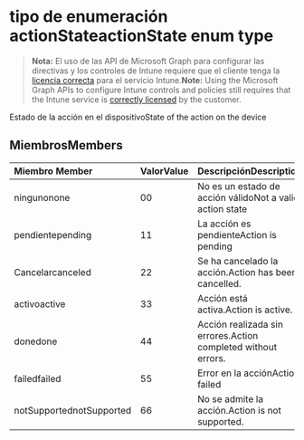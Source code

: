 # <a name="actionstate-enum-type"></a><span data-ttu-id="7c34c-101">tipo de enumeración actionState</span><span class="sxs-lookup"><span data-stu-id="7c34c-101">actionState enum type</span></span>

> <span data-ttu-id="7c34c-102">**Nota:** El uso de las API de Microsoft Graph para configurar las directivas y los controles de Intune requiere que el cliente tenga la [licencia correcta](https://go.microsoft.com/fwlink/?linkid=839381) para el servicio Intune.</span><span class="sxs-lookup"><span data-stu-id="7c34c-102">**Note:** Using the Microsoft Graph APIs to configure Intune controls and policies still requires that the Intune service is [correctly licensed](https://go.microsoft.com/fwlink/?linkid=839381) by the customer.</span></span>

<span data-ttu-id="7c34c-103">Estado de la acción en el dispositivo</span><span class="sxs-lookup"><span data-stu-id="7c34c-103">State of the action on the device</span></span>
## <a name="members"></a><span data-ttu-id="7c34c-104">Miembros</span><span class="sxs-lookup"><span data-stu-id="7c34c-104">Members</span></span>
|<span data-ttu-id="7c34c-105">Miembro	</span><span class="sxs-lookup"><span data-stu-id="7c34c-105">Member</span></span>|<span data-ttu-id="7c34c-106">Valor</span><span class="sxs-lookup"><span data-stu-id="7c34c-106">Value</span></span>|<span data-ttu-id="7c34c-107">Descripción</span><span class="sxs-lookup"><span data-stu-id="7c34c-107">Description</span></span>|
|:---|:---|:---|
|<span data-ttu-id="7c34c-108">ninguno</span><span class="sxs-lookup"><span data-stu-id="7c34c-108">none</span></span>|<span data-ttu-id="7c34c-109">0</span><span class="sxs-lookup"><span data-stu-id="7c34c-109">0</span></span>|<span data-ttu-id="7c34c-110">No es un estado de acción válido</span><span class="sxs-lookup"><span data-stu-id="7c34c-110">Not a valid action state</span></span>|
|<span data-ttu-id="7c34c-111">pendiente</span><span class="sxs-lookup"><span data-stu-id="7c34c-111">pending</span></span>|<span data-ttu-id="7c34c-112">1</span><span class="sxs-lookup"><span data-stu-id="7c34c-112">1</span></span>|<span data-ttu-id="7c34c-113">La acción es pendiente</span><span class="sxs-lookup"><span data-stu-id="7c34c-113">Action is pending</span></span>|
|<span data-ttu-id="7c34c-114">Cancelar</span><span class="sxs-lookup"><span data-stu-id="7c34c-114">canceled</span></span>|<span data-ttu-id="7c34c-115">2</span><span class="sxs-lookup"><span data-stu-id="7c34c-115">2</span></span>|<span data-ttu-id="7c34c-116">Se ha cancelado la acción.</span><span class="sxs-lookup"><span data-stu-id="7c34c-116">Action has been cancelled.</span></span>|
|<span data-ttu-id="7c34c-117">activo</span><span class="sxs-lookup"><span data-stu-id="7c34c-117">active</span></span>|<span data-ttu-id="7c34c-118">3</span><span class="sxs-lookup"><span data-stu-id="7c34c-118">3</span></span>|<span data-ttu-id="7c34c-119">Acción está activa.</span><span class="sxs-lookup"><span data-stu-id="7c34c-119">Action is active.</span></span>|
|<span data-ttu-id="7c34c-120">done</span><span class="sxs-lookup"><span data-stu-id="7c34c-120">done</span></span>|<span data-ttu-id="7c34c-121">4</span><span class="sxs-lookup"><span data-stu-id="7c34c-121">4</span></span>|<span data-ttu-id="7c34c-122">Acción realizada sin errores.</span><span class="sxs-lookup"><span data-stu-id="7c34c-122">Action completed without errors.</span></span>|
|<span data-ttu-id="7c34c-123">failed</span><span class="sxs-lookup"><span data-stu-id="7c34c-123">failed</span></span>|<span data-ttu-id="7c34c-124">5</span><span class="sxs-lookup"><span data-stu-id="7c34c-124">5</span></span>|<span data-ttu-id="7c34c-125">Error en la acción</span><span class="sxs-lookup"><span data-stu-id="7c34c-125">Action failed</span></span>|
|<span data-ttu-id="7c34c-126">notSupported</span><span class="sxs-lookup"><span data-stu-id="7c34c-126">notSupported</span></span>|<span data-ttu-id="7c34c-127">6</span><span class="sxs-lookup"><span data-stu-id="7c34c-127">6</span></span>|<span data-ttu-id="7c34c-128">No se admite la acción.</span><span class="sxs-lookup"><span data-stu-id="7c34c-128">Action is not supported.</span></span>|



